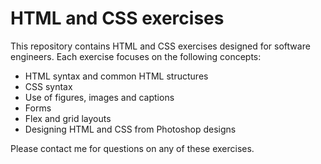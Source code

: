# HTML and CSS exercises

This repository contains HTML and CSS exercises designed for software engineers. Each exercise focuses on the following concepts:

- HTML syntax and common HTML structures
- CSS syntax
- Use of figures, images and captions
- Forms
- Flex and grid layouts
- Designing HTML and CSS from Photoshop designs

Please contact me for questions on any of these exercises.